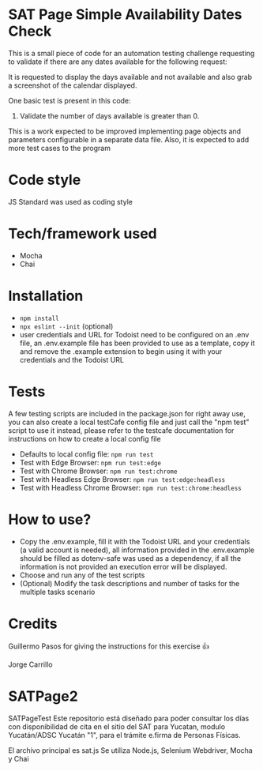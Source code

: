 # SAT Page Simple Availability Dates Check
This is a small piece of code for an automation testing challenge requesting to validate if there are any dates available for the following request:

It is requested to display the days available and not available and also grab a screenshot of the calendar displayed.

One basic test is present in this code:
1. Validate the number of days available is greater than 0.

This is a work expected to be improved implementing page objects and parameters configurable in a separate data file. Also, it is expected to add more test cases to the program

# Code style
JS Standard was used as coding style

# Tech/framework used
- Mocha
- Chai

# Installation
- `npm install`
- `npx eslint --init` (optional)
- user credentials and URL for Todoist need to be configured on an .env file, an .env.example file has been provided to use as a template, copy it and remove the .example extension to begin using it with your credentials and the Todoist URL

# Tests
A few testing scripts are included in the package.json for right away use, you can also create a local testCafe config file and just call the "npm test" script to use it instead, please refer to the testcafe documentation for instructions on how to create a local config file

- Defaults to local config file: `npm run test`
- Test with Edge Browser: `npm run test:edge`
- Test with Chrome Browser: `npm run test:chrome`
- Test with Headless Edge Browser: `npm run test:edge:headless`
- Test with Headless Chrome Browser: `npm run test:chrome:headless`

# How to use?
- Copy the .env.example, fill it with the Todoist URL and your credentials (a valid account is needed), all information provided in the .env.example should be filled as dotenv-safe was used as a dependency, if all the information is not provided an execution error will be displayed.
- Choose and run any of the test scripts
- (Optional) Modify the task descriptions and number of tasks for the multiple tasks scenario

# Credits
Guillermo Pasos for giving the instructions for this exercise :+1:

Jorge Carrillo



# SATPage2
SATPageTest
Este repositorio está diseñado para poder consultar los días con disponibilidad de cita en el sitio del SAT para Yucatan, modulo Yucatán/ADSC Yucatán "1", para el trámite e.firma de Personas Físicas.

El archivo principal es sat.js
Se utiliza Node.js, Selenium Webdriver, Mocha y Chai
